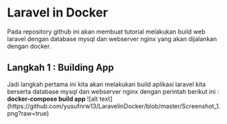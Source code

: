 # Laravel in Docker
Pada repository github ini akan membuat tutorial melakukan build web laravel dengan database mysql dan webserver nginx yang akan dijalankan dengan docker.
<h2>Langkah 1 : Building App</h2>
Jadi langkah pertama ini kita akan melakukan build aplikasi laravel kita berserta database mysql dan webserver nginx dengan perintah berikut ini :
<b>docker-compose build app</b>
![alt text](https://github.com/yusufnrw13/LaravelinDocker/blob/master/Screenshot_1.png?raw=true)
